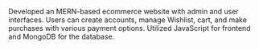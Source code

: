
Developed an MERN-based ecommerce website with admin and user interfaces. Users can create accounts, manage Wishlist, cart, and make purchases with various payment options. Utilized JavaScript for frontend and MongoDB for the database.
